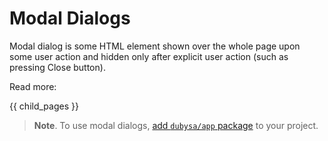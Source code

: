 # Modal Dialogs #

Modal dialog is some HTML element shown over the whole page upon some user action and hidden only after explicit user action (such as pressing Close button). 

Read more:

{{ child_pages }}

> **Note**. To use modal dialogs, [add `dubysa/app` package](#) to your project.